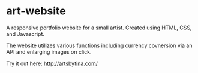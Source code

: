 # art-website
 A responsive portfolio website for a small artist. Created using HTML, CSS, and Javascript.
 
 The website utilizes various functions including currency covnersion via an API and enlarging images on click. 

Try it out here: http://artsbytina.com/
